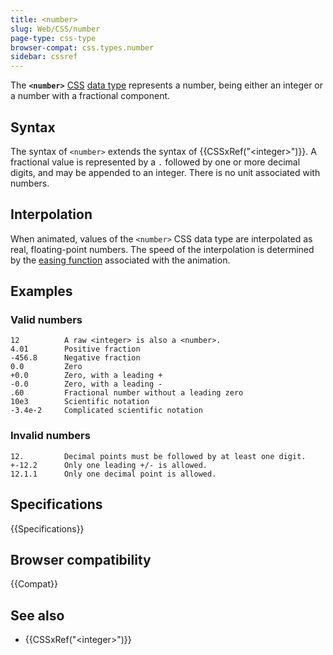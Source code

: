 ```yaml
---
title: <number>
slug: Web/CSS/number
page-type: css-type
browser-compat: css.types.number
sidebar: cssref
---
```



The **`<number>`** [CSS](/en-US/docs/Web/CSS) [data type](/en-US/docs/Web/CSS/CSS_Types) represents a number, being either an integer or a number with a fractional component.

## Syntax

The syntax of `<number>` extends the syntax of {{CSSxRef("&lt;integer&gt;")}}. A fractional value is represented by a `.` followed by one or more decimal digits, and may be appended to an integer. There is no unit associated with numbers.

## Interpolation

When animated, values of the `<number>` CSS data type are interpolated as real, floating-point numbers. The speed of the interpolation is determined by the [easing function](/en-US/docs/Web/CSS/easing-function) associated with the animation.

## Examples

### Valid numbers

```plain example-good
12          A raw <integer> is also a <number>.
4.01        Positive fraction
-456.8      Negative fraction
0.0         Zero
+0.0        Zero, with a leading +
-0.0        Zero, with a leading -
.60         Fractional number without a leading zero
10e3        Scientific notation
-3.4e-2     Complicated scientific notation
```

### Invalid numbers

```plain example-bad
12.         Decimal points must be followed by at least one digit.
+-12.2      Only one leading +/- is allowed.
12.1.1      Only one decimal point is allowed.
```

## Specifications

{{Specifications}}

## Browser compatibility

{{Compat}}

## See also

- {{CSSxRef("&lt;integer&gt;")}}
